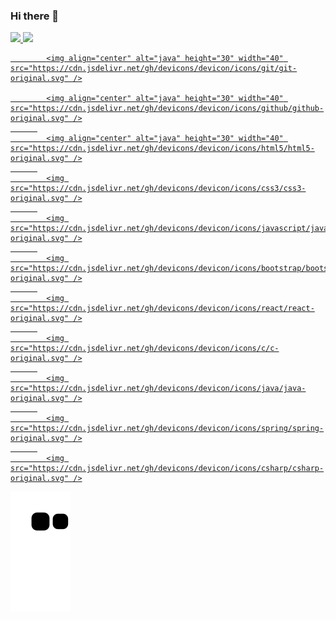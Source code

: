 ### Hi there 👋

<div>
<a href="https://github.com/EngMateusCardoso">
<img height="180em" src="https://github-readme-stats.vercel.app/api?username=EngMateusCardoso&show_icons=true&theme=dracula&include_all_commits=true&count_private=true"/>
<img height="180em" src="https://github-readme-stats.vercel.app/api/top-langs/?username=EngMateusCardoso&layout=compact&langs_count=7&theme=dracula"/>
</div>
 
<div>
 
            <img align="center" alt="java" height="30" width="40" src="https://cdn.jsdelivr.net/gh/devicons/devicon/icons/git/git-original.svg" />
 
            <img align="center" alt="java" height="30" width="40" src="https://cdn.jsdelivr.net/gh/devicons/devicon/icons/github/github-original.svg" />
          
            <img align="center" alt="java" height="30" width="40" src="https://cdn.jsdelivr.net/gh/devicons/devicon/icons/html5/html5-original.svg" />
          
            <img src="https://cdn.jsdelivr.net/gh/devicons/devicon/icons/css3/css3-original.svg" />
          
            <img src="https://cdn.jsdelivr.net/gh/devicons/devicon/icons/javascript/javascript-original.svg" />
          
            <img src="https://cdn.jsdelivr.net/gh/devicons/devicon/icons/bootstrap/bootstrap-original.svg" />
          
            <img src="https://cdn.jsdelivr.net/gh/devicons/devicon/icons/react/react-original.svg" />
          
            <img src="https://cdn.jsdelivr.net/gh/devicons/devicon/icons/c/c-original.svg" />
          
            <img src="https://cdn.jsdelivr.net/gh/devicons/devicon/icons/java/java-original.svg" />
          
            <img src="https://cdn.jsdelivr.net/gh/devicons/devicon/icons/spring/spring-original.svg" />
          
            <img src="https://cdn.jsdelivr.net/gh/devicons/devicon/icons/csharp/csharp-original.svg" />
          

</div>
 
 ![Snake animation](https://github.com/EngMateusCardoso/EngMateusCardoso/blob/output/github-contribution-grid-snake.svg)
